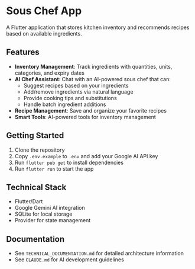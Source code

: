 # Sous Chef App

A Flutter application that stores kitchen inventory and recommends recipes based on available ingredients.

## Features

- **Inventory Management**: Track ingredients with quantities, units, categories, and expiry dates
- **AI Chef Assistant**: Chat with an AI-powered sous chef that can:
  - Suggest recipes based on your ingredients
  - Add/remove ingredients via natural language
  - Provide cooking tips and substitutions
  - Handle batch ingredient additions
- **Recipe Management**: Save and organize your favorite recipes
- **Smart Tools**: AI-powered tools for inventory management

## Getting Started

1. Clone the repository
2. Copy `.env.example` to `.env` and add your Google AI API key
3. Run `flutter pub get` to install dependencies
4. Run `flutter run` to start the app

## Technical Stack

- Flutter/Dart
- Google Gemini AI integration
- SQLite for local storage
- Provider for state management

## Documentation

- See `TECHNICAL_DOCUMENTATION.md` for detailed architecture information
- See `CLAUDE.md` for AI development guidelines